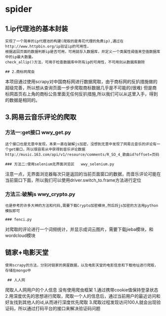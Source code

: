 # spider
## 1.ip代理池的基本封装
```
实现了一个简单的ip代理池的构建(爬取的是青花代理的免费ip),通过在http://www.httpbin.org/ip验证ip的可用性，
根据返回页面的数据判断ip是否可用，可用就存入数据库，并定义一个类属性阈值来空值数据库中的ip最大数量。
check_allip()方法，可用于检查数据库中所有ip的可用性，不可用则从数据库删除

## 2.商标网爬虫
```
本项目通过使用scrapy对中国商标网进行数据爬取，由于商标网的反扒措施做的超级完善，所以想从查询页面一步步爬取商标数据几乎是不可能的(很难)
但是商标网首页右上角的商标公告里面无任何反扒措施,所以我们可以从这里入手，得到的数据是相同的。

## 3.网易云音乐评论的爬取
### 方法一:get接口 wwy_get.py
```
这个接口也是无意中发现，本来一直在破解js加密，没想到无意中发现了网易云音乐的评论有一个get接口，所以很容易从中获得到音乐评论数据
http://music.163.com/api/v1/resource/comments/R_SO_4_歌曲id?offset=页码

### 方法二:使用selenium无界面浏览区   wwy_selenium.py
```
注意一点，无界面浏览器每次只是返回的当前页面窗口的数据，而音乐评论可能在当前窗口下面，所以我们可以使用driver.switch_to.frame方法进行定位

### 方法三:破解js  wwy_crypto.py
```
也是参考的许多大神的方法和代码,需要下载Crypto加密模块,然后将js加密的方法用python模拟即可

### fenci.py
```
对爬取的评论进行一个词频统计，并显示成词云图片，需要下载jieba模块，和wordcloud模块

## 链家+电影天堂
```
使用scrapy的方法，分别对链家的房屋数据，以及电影天堂的电影信息和下载地址进行爬取，存储在mongo中
 
 ## 人人网
 ```
 爬取人人网用户的个人信息
 没有使用爬虫框架
 1.通过携带cookie值保持登录状态
 2.用深度优先的思想进行爬取，爬取一个人的信息后，通过当前用户的最近访问和好友找到其他人的id,从而进行深度优先爬取
 3.爬取过程发现访问100人就会出现验证码，所以通过打码平台的接口来解决验证码问题
 
